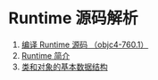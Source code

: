 #  Runtime 源码解析

1. [编译 Runtime 源码 （objc4-760.1）](./00.md)
2. [Runtime 简介](./01.md)
3. [类和对象的基本数据结构](./02.md)
